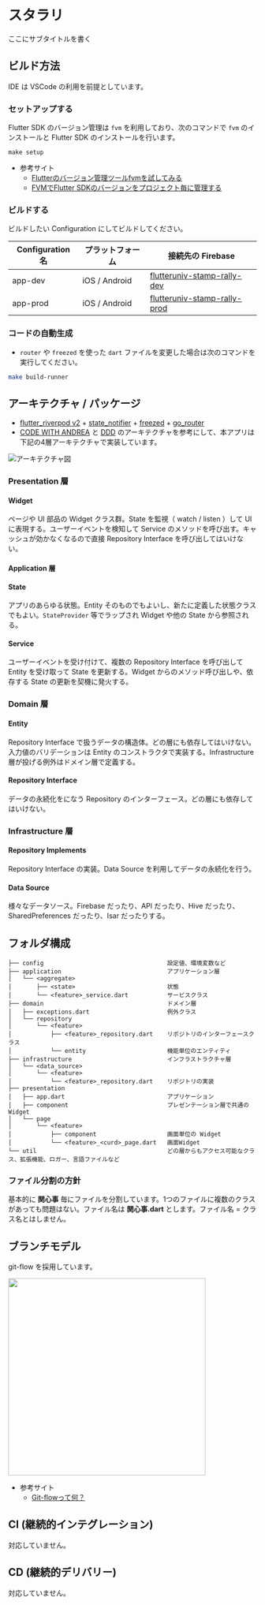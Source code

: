 # スタラリ

ここにサブタイトルを書く

## ビルド方法

IDE は VSCode の利用を前提としています。

### セットアップする

Flutter SDK のバージョン管理は `fvm` を利用しており、次のコマンドで `fvm` のインストールと Flutter SDK のインストールを行います。

```
make setup
```

- 参考サイト
  - [Flutterのバージョン管理ツールfvmを試してみる](https://qiita.com/Slowhand0309/items/0767abee120fcb3ba0b4)
  - [FVMでFlutter SDKのバージョンをプロジェクト毎に管理する](https://zenn.dev/riscait/articles/flutter-version-management)

### ビルドする

ビルドしたい Configuration にしてビルドしてください。

Configuration 名|プラットフォーム|接続先の Firebase
--|--|--
app-dev|iOS / Android|[flutteruniv-stamp-rally-dev](https://console.firebase.google.com/u/1/project/flutteruniv-stamp-rally-dev/overview)
app-prod|iOS / Android|[flutteruniv-stamp-rally-prod](https://console.firebase.google.com/u/1/project/flutteruniv-stamp-rally-prod/overview)

### コードの自動生成

- `router` や `freezed` を使った `dart` ファイルを変更した場合は次のコマンドを実行してください。

```bash
make build-runner
```

## アーキテクチャ / パッケージ

- [flutter_riverpod v2](https://pub.dev/packages/flutter_riverpod) + [state_notifier](https://pub.dev/packages/state_notifier) + [freezed](https://pub.dev/packages/freezed) + [go_router](https://pub.dev/packages/go_router)
- [CODE WITH ANDREA](https://codewithandrea.com/articles/flutter-app-architecture-riverpod-introduction/) と [DDD](https://little-hands.hatenablog.com/entry/2018/12/10/ddd-architecture) のアーキテクチャを参考にして、本アプリは下記の4層アーキテクチャで実装しています。

![アーキテクチャ図](https://user-images.githubusercontent.com/13707135/199193570-3417e7b9-3d6e-4d5a-ad0e-c02e5330c4e7.jpg)

### Presentation 層

#### Widget

ページや UI 部品の Widget クラス群。State を監視（ watch / listen ）して UI に表現する。ユーザーイベントを検知して Service のメソッドを呼び出す。キャッシュが効かなくなるので直接 Repository Interface を呼び出してはいけない。

#### Application 層

#### State

アプリのあらゆる状態。Entity そのものでもよいし、新たに定義した状態クラスでもよい。`StateProvider` 等でラップされ Widget や他の State から参照される。

#### Service

ユーザーイベントを受け付けて、複数の Repository Interface を呼び出して Entity を受け取って State を更新する。Widget からのメソッド呼び出しや、依存する State の更新を契機に発火する。

### Domain 層

#### Entity

Repository Interface で扱うデータの構造体。どの層にも依存してはいけない。入力値のバリデーションは Entity のコンストラクタで実装する。Infrastructure 層が投げる例外はドメイン層で定義する。

#### Repository Interface

データの永続化をになう Repository のインターフェース。どの層にも依存してはいけない。

### Infrastructure 層

#### Repository Implements

Repository Interface の実装。Data Source を利用してデータの永続化を行う。

#### Data Source

様々なデータソース。Firebase だったり、API だったり、Hive だったり、SharedPreferences だったり、Isar だったりする。

## フォルダ構成

```  
├── config                                   設定値、環境変数など
├── application                              アプリケーション層
│   └── <aggregate>
│       ├── <state>                          状態
│       └── <feature>_service.dart           サービスクラス
├── domain                                   ドメイン層
│   ├── exceptions.dart                      例外クラス
│   └── repository
│       └── <feature>
│           ├── <feature>_repository.dart    リポジトリのインターフェースクラス
│           └── entity                       機能単位のエンティティ
├── infrastructure                           インフラストラクチャ層
│   └── <data_source>
│       └── <feature>
│           └── <feature>_repository.dart    リポジトリの実装
├── presentation
│   ├── app.dart                             アプリケーション
│   ├── component                            プレゼンテーション層で共通の Widget
│   └── page
│       └── <feature>
│           ├── component                    画面単位の Widget
│           └── <feature>_<curd>_page.dart   画面Widget
└── util                                     どの層からもアクセス可能なクラス、拡張機能、ロガー、言語ファイルなど
```

### ファイル分割の方針

基本的に **関心事** 毎にファイルを分割しています。1つのファイルに複数のクラスがあっても問題はない。ファイル名は **関心事.dart** とします。ファイル名 = クラス名とはしません。


## ブランチモデル

git-flow を採用しています。

<img src="https://qiita-user-contents.imgix.net/https%3A%2F%2Fqiita-image-store.s3.amazonaws.com%2F0%2F53309%2F06140121-a0b6-427f-c149-6858c149738e.png?ixlib=rb-4.0.0&auto=format&gif-q=60&q=75&w=1400&fit=max&s=e54e831191e127e8ec6ed4425c7dfe86" width=400>

- 参考サイト
  - [Git-flowって何？](https://qiita.com/KosukeSone/items/514dd24828b485c69a05)


## CI (継続的インテグレーション)

対応していません。

## CD (継続的デリバリー)

対応していません。

